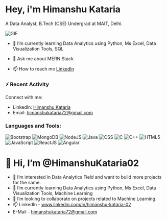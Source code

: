 # Hey, i'm Himanshu Kataria 
A Data Analyst, B.Tech (CSE) Undergrad at MAIT, Delhi.

![GIF](https://camo.githubusercontent.com/4cb9b98860a01e6a93c5b3eb5fd5a0ae409731635562552752b75ff17b4b2167/68747470733a2f2f6d656469612e67697068792e636f6d2f6d656469612f4d3967624264396e6244724f5475314d71782f67697068792e676966)

- 🌱 I’m currently learning Data Analytics using Python, Ms Excel, Data Visualization Tools, SQL

- 💬 Ask me about MERN Stack

- 📫 How to reach me [LinkedIn](https://www.linkedin.com/in/himanshu-kataria-02/)

### ⚡ Recent Activity
Connect with me:
- LinkedIn: [Himanshu Kataria](https://www.linkedin.com/in/himanshu-kataria-02/)
- Email: himanshukataria72@gmail.com

### Languages and Tools:
![Bootstrap](https://img.shields.io/badge/-Bootstrap-563D7C?style=flat-square&logo=bootstrap)
![MongoDB](https://img.shields.io/badge/-MongoDB-47A248?style=flat-square&logo=mongodb)
![NodeJS](https://img.shields.io/badge/-NodeJS-339933?style=flat-square&logo=node.js)
![Java](https://img.shields.io/badge/-Java-007396?style=flat-square&logo=java)
![CSS](https://img.shields.io/badge/-CSS-1572B6?style=flat-square&logo=css3)
![C](https://img.shields.io/badge/-C-A8B9CC?style=flat-square&logo=c)
![C++](https://img.shields.io/badge/-C++-00599C?style=flat-square&logo=cplusplus)
![HTML5](https://img.shields.io/badge/-HTML5-E34F26?style=flat-square&logo=html5)
![JavaScript](https://img.shields.io/badge/-JavaScript-F7DF1E?style=flat-square&logo=javascript)
![ReactJS](https://img.shields.io/badge/-ReactJS-61DAFB?style=flat-square&logo=react)
![Angular](https://img.shields.io/badge/-Angular-DD0031?style=flat-square&logo=angular)



# 👋 Hi, I’m @HimanshuKataria02
- 👀 I’m interested in Data Analytics Field and want to build more projects for the same.
- 🌱 I’m currently learning Data Analytics using Python, Ms Excel, Data Visualization Tools, Machine Learning
- 💞️ I’m looking to collaborate on projects related to Machine Learning.
- 📫 LinkedIn - www.linkedin.com/in/himanshu-kataria-02
- E-Mail -  himanshukataria72@gmail.com

<!---
HimanshuKataria02/HimanshuKataria02 is a ✨ special ✨ repository because its `README.md` (this file) appears on your GitHub profile.
You can click the Preview link to take a look at your changes.
--->
